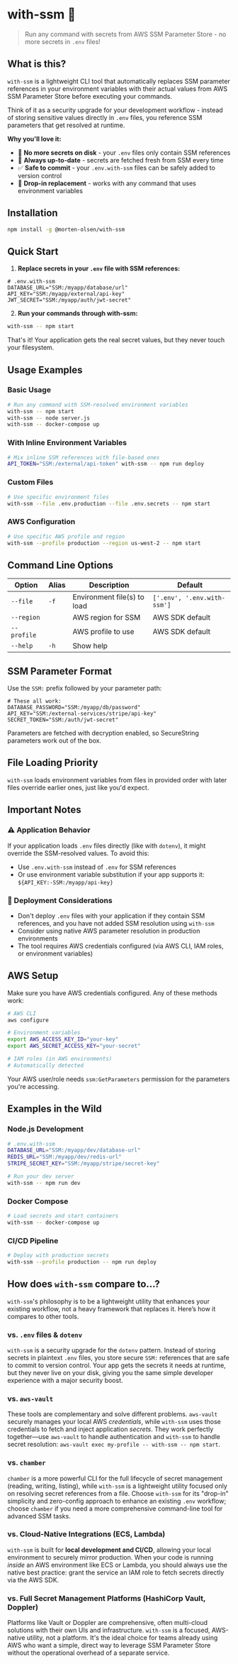 # with-ssm 🔐

> Run any command with secrets from AWS SSM Parameter Store - no more secrets in
> `.env` files!

## What is this?

`with-ssm` is a lightweight CLI tool that automatically replaces SSM parameter
references in your environment variables with their actual values from AWS SSM
Parameter Store before executing your commands.

Think of it as a security upgrade for your development workflow - instead of
storing sensitive values directly in `.env` files, you reference SSM parameters
that get resolved at runtime.

**Why you'll love it:**

- 🚫 **No more secrets on disk** - your `.env` files only contain SSM references
- 🔄 **Always up-to-date** - secrets are fetched fresh from SSM every time
- ✅ **Safe to commit** - your `.env.with-ssm` files can be safely added to
  version control
- 🎯 **Drop-in replacement** - works with any command that uses environment
  variables

## Installation

```bash
npm install -g @morten-olsen/with-ssm
```

## Quick Start

1. **Replace secrets in your `.env` file with SSM references:**

```env
# .env.with-ssm
DATABASE_URL="SSM:/myapp/database/url"
API_KEY="SSM:/myapp/external/api-key"
JWT_SECRET="SSM:/myapp/auth/jwt-secret"
```

2. **Run your commands through with-ssm:**

```bash
with-ssm -- npm start
```

That's it! Your application gets the real secret values, but they never touch
your filesystem.

## Usage Examples

### Basic Usage

```bash
# Run any command with SSM-resolved environment variables
with-ssm -- npm start
with-ssm -- node server.js
with-ssm -- docker-compose up
```

### With Inline Environment Variables

```bash
# Mix inline SSM references with file-based ones
API_TOKEN="SSM:/external/api-token" with-ssm -- npm run deploy
```

### Custom Files

```bash
# Use specific environment files
with-ssm --file .env.production --file .env.secrets -- npm start
```

### AWS Configuration

```bash
# Use specific AWS profile and region
with-ssm --profile production --region us-west-2 -- npm start
```

## Command Line Options

| Option      | Alias | Description                 | Default                     |
| ----------- | ----- | --------------------------- | --------------------------- |
| `--file`    | `-f`  | Environment file(s) to load | `['.env', '.env.with-ssm']` |
| `--region`  |       | AWS region for SSM          | AWS SDK default             |
| `--profile` |       | AWS profile to use          | AWS SDK default             |
| `--help`    | `-h`  | Show help                   |                             |

## SSM Parameter Format

Use the `SSM:` prefix followed by your parameter path:

```env
# These all work:
DATABASE_PASSWORD="SSM:/myapp/db/password"
API_KEY="SSM:/external-services/stripe/api-key"
SECRET_TOKEN="SSM:/auth/jwt-secret"
```

Parameters are fetched with decryption enabled, so SecureString parameters work
out of the box.

## File Loading Priority

`with-ssm` loads environment variables from files in provided order with later
files override earlier ones, just like you'd expect.

## Important Notes

### ⚠️ Application Behavior

If your application loads `.env` files directly (like with `dotenv`), it might
override the SSM-resolved values. To avoid this:

- Use `.env.with-ssm` instead of `.env` for SSM references
- Or use environment variable substitution if your app supports it:
  `${API_KEY:-SSM:/myapp/api-key}`

### 🚀 Deployment Considerations

- Don't deploy `.env` files with your application if they contain SSM
  references, and you have not added SSM resolution using `with-ssm`
- Consider using native AWS parameter resolution in production environments
- The tool requires AWS credentials configured (via AWS CLI, IAM roles, or
  environment variables)

## AWS Setup

Make sure you have AWS credentials configured. Any of these methods work:

```bash
# AWS CLI
aws configure

# Environment variables
export AWS_ACCESS_KEY_ID="your-key"
export AWS_SECRET_ACCESS_KEY="your-secret"

# IAM roles (in AWS environments)
# Automatically detected
```

Your AWS user/role needs `ssm:GetParameters` permission for the parameters
you're accessing.

## Examples in the Wild

### Node.js Development

```bash
# .env.with-ssm
DATABASE_URL="SSM:/myapp/dev/database-url"
REDIS_URL="SSM:/myapp/dev/redis-url"
STRIPE_SECRET_KEY="SSM:/myapp/stripe/secret-key"

# Run your dev server
with-ssm -- npm run dev
```

### Docker Compose

```bash
# Load secrets and start containers
with-ssm -- docker-compose up
```

### CI/CD Pipeline

```bash
# Deploy with production secrets
with-ssm --profile production -- npm run deploy
```

## How does `with-ssm` compare to...?

`with-ssm`'s philosophy is to be a lightweight utility that enhances your
existing workflow, not a heavy framework that replaces it. Here’s how it
compares to other tools.

### vs. `.env` files & `dotenv`

`with-ssm` is a security upgrade for the `dotenv` pattern. Instead of storing
secrets in plaintext `.env` files, you store secure `SSM:` references that are
safe to commit to version control. Your app gets the secrets it needs at
runtime, but they never live on your disk, giving you the same simple developer
experience with a major security boost.

### vs. `aws-vault`

These tools are complementary and solve different problems. `aws-vault` securely
manages your local AWS _credentials_, while `with-ssm` uses those credentials to
fetch and inject application _secrets_. They work perfectly together—use
`aws-vault` to handle authentication and `with-ssm` to handle secret resolution:
`aws-vault exec my-profile -- with-ssm -- npm start`.

### vs. `chamber`

`chamber` is a more powerful CLI for the full lifecycle of secret management
(reading, writing, listing), while `with-ssm` is a lightweight utility focused
only on resolving secret references from a file. Choose `with-ssm` for its
"drop-in" simplicity and zero-config approach to enhance an existing `.env`
workflow; choose `chamber` if you need a more comprehensive command-line tool
for advanced SSM tasks.

### vs. Cloud-Native Integrations (ECS, Lambda)

`with-ssm` is built for **local development and CI/CD**, allowing your local
environment to securely mirror production. When your code is running _inside_ an
AWS environment like ECS or Lambda, you should always use the native best
practice: grant the service an IAM role to fetch secrets directly via the AWS
SDK.

### vs. Full Secret Management Platforms (HashiCorp Vault, Doppler)

Platforms like Vault or Doppler are comprehensive, often multi-cloud solutions
with their own UIs and infrastructure. `with-ssm` is a focused, AWS-native
utility, not a platform. It's the ideal choice for teams already using AWS who
want a simple, direct way to leverage SSM Parameter Store without the
operational overhead of a separate service.
